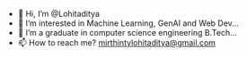 - 👋 Hi, I’m @Lohitaditya
- 👀 I’m interested in Machine Learning, GenAI and Web Dev...
- 🌱 I’m a graduate in computer science engineering B.Tech...
- 📫 How to reach me? mirthintylohitaditya@gmail.com

<!---
Lohitaditya/Lohitaditya is a ✨ special ✨ repository because its `README.md` (this file) appears on your GitHub profile.
You can click the Preview link to take a look at your changes.
--->
